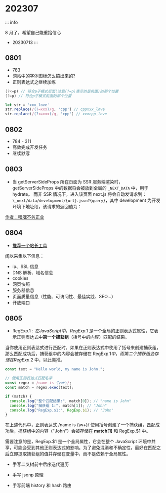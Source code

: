 # 202307

::: info

8 月了，希望自己能重拾信心

- 20230713
  :::

## 0801

- 783
- 网站中的字体图标怎么搞出来的?
- 正则表达式之继续加练

```js
(?<=p) // 符合p子模式后面(注意(?=p)表示的是前面)的那个位置
(?=p) // 符合p子模式前面的那个位置

let str = 'xxx_love'
str.replace(/(?=xxx)/g, 'cpp') // cppxxx_love
str.replace(/(?<=xxx)/g, 'cpp') // xxxcpp_love
```

## 0802

- 784 - 311
- 高效完成开发任务
- 继续默写

## 0803

- 当 getServerSideProps 所在页面为 SSR 服务端渲染时，getServerSideProps 中的数据将会被放到全局的 `_NEXT_DATA` 中，用于 hydrate。
  而非 SSR 情况下，进入该页面 next.js 将会自动发请求到： `\_next/data/development/{url}.json?{query}`，其中 development 为开发环境下地址段，该请求的返回值为：

[作者：嘿嘿不务正业](https://juejin.cn/post/7152531927554064398)

## 0804

- [推荐一个站长工具](https://web-check.xyz/)

阔以采集以下信息：

- ip、SSL 信息
- DNS 解析、域名信息
- cookies
- 网页快照
- 服务器信息
- 页面质量信息（性能、可访问性、最佳实践、SEO...）
- 开放端口

## 0805

- RegExp.$1: 在 JavaScript 中，RegExp.$1 是一个全局的正则表达式属性，它表示正则表达式中**第一个捕获组**（括号中的内容）匹配的结果。

当你使用正则表达式进行匹配时，如果在正则表达式中使用了括号来创建捕获组，那么匹配成功后，捕获组中的内容会被存储在 RegExp.$1 中，而第二个捕获组会存储在 RegExp.$2 中，以此类推。

```js
const text = "Hello world, my name is John.";

// 使用正则表达式匹配名字
const regex = /name is (\w+)/;
const match = regex.exec(text);

if (match) {
  console.log("整个匹配结果:", match[0]); // "name is John"
  console.log("捕获组 1:", match[1]); // "John"
  console.log("RegExp.$1:", RegExp.$1); // "John"
}
```

在上述代码中，正则表达式 /name is (\w+)/ 使用括号创建了一个捕获组，匹配成功后，捕获组中的内容（"John"）会被存储在 **match[1]** 和 RegExp.$1 中。

需要注意的是，RegExp.$1 是一个全局属性，它会在整个 JavaScript 环境中共享，可能会受到其他正则表达式的影响。为了避免混淆和不确定性，最好在匹配之后立即提取捕获组的值并存储在变量中，而不是依赖于全局属性。

- 手写二叉树前中后序迭代遍历

- 手写 jsonp 原理

- 手写前端 history 和 hash 路由
